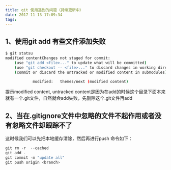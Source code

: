 ```yaml
---
title: git 使用遇到的问题（持续更新中）
date: 2017-11-13 17:09:34
tags:
---
```


## 1、使用git add <file>有些文件添加失败

``` bash
$ git statsu
modified contentChanges not staged for commit:
    (use "git add <file>..." to update what will be committed)
    (use "git checkout -- <file>..." to discard changes in working directory)
    (commit or discard the untracked or modified content in submodules)

            modified:   themes/next (modified content)
```

<!-- more -->
提示modified content, untracked content是因为在add的时候这个目录下面本来就有一个.git文件，自然就会add失败，先删除这个.git文件再add

## 2、当在.gitignore文件中忽略的文件不起作用或者没有忽略文件却跟踪不了
这时候我们可以先把本地缓存清除，然后再进行push
命令如下：
``` javascript
git rm -r  --cached
git add .
git commit -m "update all"
git push origin <branch>
```
